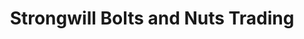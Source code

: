 ---
title: "Strongwill Bolts and Nuts Trading"
url: /batangas-city/strongwill-bolts-and-nuts-trading/
shop: Baustoffe
---